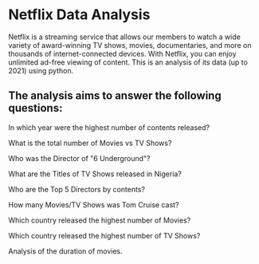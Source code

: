 # Netflix Data Analysis 
Netflix is a streaming service that allows our members to watch a wide variety of award-winning TV shows, movies, documentaries, and more on thousands of internet-connected devices. With Netflix, you can enjoy unlimited ad-free viewing of  content. This is an analysis of its data (up to 2021) using python.


## The analysis aims to answer the following questions:

In which year were the highest number of contents released? 

What is the total number of Movies vs TV Shows?

Who was the Director of "6 Underground"? 

What are the Titles of TV Shows released in Nigeria? 

Who are the Top 5 Directors by contents?

How many Movies/TV Shows was Tom Cruise cast? 

Which country released the highest number of Movies? 

Which country released the highest number of TV Shows? 

Analysis of the duration of movies. 
